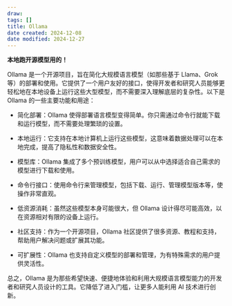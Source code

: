 ```yaml
---
draw:
tags: []
title: Ollama
date created: 2024-12-08
date modified: 2024-12-27
---
```

**本地跑开源模型用的！**

Ollama 是一个开源项目，旨在简化大规模语言模型（如那些基于 Llama、Grok 等）的部署和使用。它提供了一个用户友好的接口，使得开发者和研究人员能够更轻松地在本地设备上运行这些大型模型，而不需要深入理解底层的复杂性。以下是 Ollama 的一些主要功能和用途：

  

- 简化部署：Ollama 使得部署语言模型变得简单。你只需通过命令行就能下载和运行模型，而不需要处理繁琐的设置。
    
- 本地运行：它支持在本地计算机上运行这些模型，这意味着数据处理可以在本地完成，提高了隐私性和数据安全性。
    
- 模型库：Ollama 集成了多个预训练模型，用户可以从中选择适合自己需求的模型进行下载和使用。
    
- 命令行接口：使用命令行来管理模型，包括下载、运行、管理模型版本等，使操作非常直观。
    
- 低资源消耗：虽然这些模型本身可能很大，但 Ollama 设计得尽可能高效，以在资源相对有限的设备上运行。
    
- 社区支持：作为一个开源项目，Ollama 社区提供了很多资源、教程和支持，帮助用户解决问题或扩展其功能。
    
- 可扩展性：Ollama 也支持自定义模型的部署和管理，为有特殊需求的用户提供灵活性。
    

  

总之，Ollama 是为那些希望快速、便捷地体验和利用大规模语言模型能力的开发者和研究人员设计的工具。它降低了进入门槛，让更多人能利用 AI 技术进行创新。

